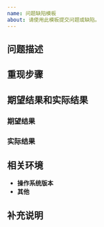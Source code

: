 ```yaml
---
name: 问题缺陷模板
about: 请使用此模板提交问题或缺陷。
---
```

## 问题描述

<!-- 请在此处填写问题描述。-->

## 重现步骤

<!-- 请在此处填写重现步骤。-->

## 期望结果和实际结果
### 期望结果

<!-- 请在此处填写期望结果。-->

### 实际结果

<!-- 请在此处填写期望结果。-->

## 相关环境

- **操作系统版本**
- **其他**

## 补充说明

<!-- 请在此处填写补充说明。-->




